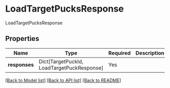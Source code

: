 # LoadTargetPucksResponse

LoadTargetPucksResponse

## Properties
| Name | Type | Required | Description |
| ------------ | ------------- | ------------- | ------------- |
**responses** | Dict[TargetPuckId, LoadTargetPuckResponse] | Yes |  |


[[Back to Model list]](../../../../README.md#models-v1-link) [[Back to API list]](../../../../README.md#apis-v1-link) [[Back to README]](../../../../README.md)
